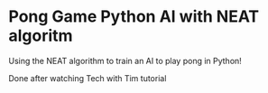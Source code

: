 # Pong Game Python AI with NEAT algoritm

Using the NEAT algorithm to train an AI to play pong in Python!

Done after watching Tech with Tim tutorial
